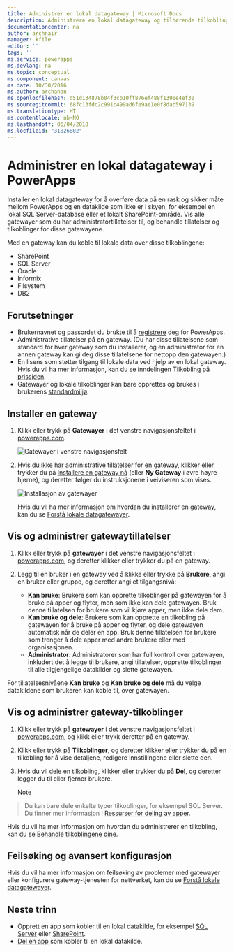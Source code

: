 ```yaml
---
title: Administrer en lokal datagateway | Microsoft Docs
description: Administrere en lokal datagateway og tilhørende tilkoblinger
documentationcenter: na
author: archnair
manager: kfile
editor: ''
tags: ''
ms.service: powerapps
ms.devlang: na
ms.topic: conceptual
ms.component: canvas
ms.date: 10/30/2016
ms.author: archanan
ms.openlocfilehash: d51d134878b04f3cb10ff876ef488f1390e4ef30
ms.sourcegitcommit: 68fc13fdc2c991c499ad6fe9ae1e0f8dab597139
ms.translationtype: HT
ms.contentlocale: nb-NO
ms.lasthandoff: 06/04/2018
ms.locfileid: "31826802"
---
```

# <a name="manage-an-on-premises-data-gateway-in-powerapps"></a>Administrer en lokal datagateway i PowerApps
Installer en lokal datagateway for å overføre data på en rask og sikker måte mellom PowerApps og en datakilde som ikke er i skyen, for eksempel en lokal SQL Server-database eller et lokalt SharePoint-område. Vis alle gatewayer som du har administratortillatelser til, og behandle tillatelser og tilkoblinger for disse gatewayene.

Med en gateway kan du koble til lokale data over disse tilkoblingene:

* SharePoint
* SQL Server
* Oracle
* Informix
* Filsystem
* DB2

## <a name="prerequisites"></a>Forutsetninger
* Brukernavnet og passordet du brukte til å [registrere](../signup-for-powerapps.md) deg for PowerApps.
* Administrative tillatelser på en gateway. (Du har disse tillatelsene som standard for hver gateway som du installerer, og en administrator for en annen gateway kan gi deg disse tillatelsene for nettopp den gatewayen.)
* En lisens som støtter tilgang til lokale data ved hjelp av en lokal gateway. Hvis du vil ha mer informasjon, kan du se inndelingen Tilkobling på [prissiden](https://powerapps.microsoft.com/pricing/).
* Gatewayer og lokale tilkoblinger kan bare opprettes og brukes i brukerens [standardmiljø](working-with-environments.md).

## <a name="install-a-gateway"></a>Installer en gateway
1. Klikk eller trykk på **Gatewayer** i det venstre navigasjonsfeltet i [powerapps.com](https://web.powerapps.com).

    ![Gatewayer i venstre navigasjonsfelt](./media/gateway-management/manage-gateway.png)

2. Hvis du ikke har administrative tillatelser for en gateway, klikker eller trykker du på [Installere en gateway nå](http://go.microsoft.com/fwlink/?LinkID=820931) (eller **Ny Gateway** i øvre høyre hjørne), og deretter følger du instruksjonene i veiviseren som vises.

    ![Installasjon av gatewayer](./media/gateway-management/no-gateway-installed.png)

    Hvis du vil ha mer informasjon om hvordan du installerer en gateway, kan du se [Forstå lokale datagatewayer](gateway-reference.md).

## <a name="view-and-manage-gateway-permissions"></a>Vis og administrer gatewaytillatelser
1. Klikk eller trykk på **gatewayer** i det venstre navigasjonsfeltet i [powerapps.com](https://web.powerapps.com), og deretter klikker eller trykker du på en gateway.

2. Legg til en bruker i en gateway ved å klikke eller trykke på **Brukere**, angi en bruker eller gruppe, og deretter angi et tilgangsnivå:

   * **Kan bruke**: Brukere som kan opprette tilkoblinger på gatewayen for å bruke på apper og flyter, men som ikke kan dele gatewayen. Bruk denne tillatelsen for brukere som vil kjøre apper, men ikke dele dem.
   * **Kan bruke og dele**: Brukere som kan opprette en tilkobling på gatewayen for å bruke på apper og flyter, og dele gatewayen automatisk når de deler en app. Bruk denne tillatelsen for brukere som trenger å dele apper med andre brukere eller med organisasjonen.
   * **Administrator**: Administratorer som har full kontroll over gatewayen, inkludert det å legge til brukere, angi tillatelser, opprette tilkoblinger til alle tilgjengelige datakilder og slette gatewayen.

For tillatelsesnivåene **Kan bruke** og **Kan bruke og dele** må du velge datakildene som brukeren kan koble til, over gatewayen.

## <a name="view-and-manage-gateway-connections"></a>Vis og administrer gateway-tilkoblinger
1. Klikk eller trykk på **gatewayer** i det venstre navigasjonsfeltet i [powerapps.com](https://web.powerapps.com), og klikk eller trykk deretter på en gateway.

2. Klikk eller trykk på **Tilkoblinger**, og deretter klikker eller trykker du på en tilkobling for å vise detaljene, redigere innstillingene eller slette den.

3. Hvis du vil dele en tilkobling, klikker eller trykker du på **Del**, og deretter legger du til eller fjerner brukere.

    > [!NOTE]
> Du kan bare dele enkelte typer tilkoblinger, for eksempel SQL Server. Du finner mer informasjon i [Ressurser for deling av apper](share-app-resources.md).

Hvis du vil ha mer informasjon om hvordan du administrerer en tilkobling, kan du se [Behandle tilkoblingene dine](add-manage-connections.md).

## <a name="troubleshooting-and-advanced-configuration"></a>Feilsøking og avansert konfigurasjon
Hvis du vil ha mer informasjon om feilsøking av problemer med gatewayer eller konfigurere gateway-tjenesten for nettverket, kan du se [Forstå lokale datagatewayer](gateway-reference.md).

## <a name="next-steps"></a>Neste trinn
* Opprett en app som kobler til en lokal datakilde, for eksempel [SQL Server](connections/connection-azure-sqldatabase.md) eller [SharePoint](connections/connection-sharepoint-online.md).
* [Del en app](share-app.md) som kobler til en lokal datakilde.
